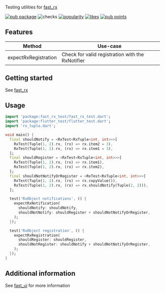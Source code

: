 Testing utilities for [fast_rx](https://pub.dev/packages/fast_rx)

[![pub package](https://img.shields.io/pub/v/fast_rx_test.svg?label=fast_rx_test)](https://pub.dev/packages/fast_rx_test)
![checks](https://img.shields.io/github/checks-status/Rexios80/fast_ui/master)
[![popularity](https://badges.bar/fast_rx_test/popularity)](https://pub.dev/packages/fast_rx_test/score)
[![likes](https://badges.bar/fast_rx_test/likes)](https://pub.dev/packages/fast_rx_test/score)
[![pub points](https://badges.bar/fast_rx_test/pub%20points)](https://pub.dev/packages/fast_rx_test/score)

## Features

| Method               | Use-case                                         |
| -------------------- | ------------------------------------------------ |
| expectRxRegistration | Check for valid registration with the RxNotifier |

## Getting started

See [fast_rx](https://pub.dev/packages/fast_rx)

## Usage

<!-- embedme ../fast_rx/test/rx/rx_object_test.dart -->
```dart
import 'package:fast_rx_test/fast_rx_test.dart';
import 'package:flutter_test/flutter_test.dart';
import 'rx_tuple.dart';

void main() {
  final shouldNotify = <RxTest<RxTuple<int, int>>>[
    RxTest(Tuple(1, 2).rx, (rx) => rx.item2 = 3),
    RxTest(Tuple(1, 2).rx, (rx) => rx.item1 = 3),
  ];
  final shouldRegister = <RxTest<RxTuple<int, int>>>[
    RxTest(Tuple(1, 2).rx, (rx) => rx.item1),
    RxTest(Tuple(1, 2).rx, (rx) => rx.item2),
  ];
  final shouldNotNotifyOrRegister = <RxTest<RxTuple<int, int>>>[
    RxTest(Tuple(1, 2).rx, (rx) => rx.copyValue()),
    RxTest(Tuple(1, 2).rx, (rx) => rx.shouldNotify(Tuple(2, 2))),
  ];

  test('RxObject notifications', () {
    expectRxNotification(
      shouldNotify: shouldNotify,
      shouldNotNotify: shouldRegister + shouldNotNotifyOrRegister,
    );
  });

  test('RxObject registration', () {
    expectRxRegistration(
      shouldRegister: shouldRegister,
      shouldNotRegister: shouldNotify + shouldNotNotifyOrRegister,
    );
  });
}

```

## Additional information

See [fast_ui](https://pub.dev/packages/fast_ui) for more information
